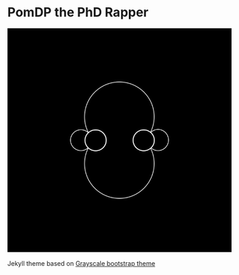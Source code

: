 PomDP the PhD Rapper
====================

![screenshot](https://raw.githubusercontent.com/cgnorthcutt/pomdp/master/img/logo_website.png)

Jekyll theme based on [Grayscale bootstrap theme ](http://ironsummitmedia.github.io/startbootstrap-grayscale/)

